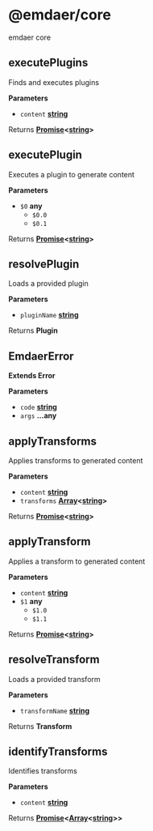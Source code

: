 <!--
  This file was generated by emdaer

  Its template can be found at .emdaer/README.emdaer.md
-->

# @emdaer/core

emdaer core

<!-- Generated by documentation.js. Update this documentation by updating the source code. -->

## executePlugins

Finds and executes plugins

**Parameters**

-   `content` **[string](https://developer.mozilla.org/en-US/docs/Web/JavaScript/Reference/Global_Objects/String)** 

Returns **[Promise](https://developer.mozilla.org/en-US/docs/Web/JavaScript/Reference/Global_Objects/Promise)&lt;[string](https://developer.mozilla.org/en-US/docs/Web/JavaScript/Reference/Global_Objects/String)>** 

## executePlugin

Executes a plugin to generate content

**Parameters**

-   `$0` **any** 
    -   `$0.0`  
    -   `$0.1`  

Returns **[Promise](https://developer.mozilla.org/en-US/docs/Web/JavaScript/Reference/Global_Objects/Promise)&lt;[string](https://developer.mozilla.org/en-US/docs/Web/JavaScript/Reference/Global_Objects/String)>** 

## resolvePlugin

Loads a provided plugin

**Parameters**

-   `pluginName` **[string](https://developer.mozilla.org/en-US/docs/Web/JavaScript/Reference/Global_Objects/String)** 

Returns **Plugin** 

## EmdaerError

**Extends Error**

**Parameters**

-   `code` **[string](https://developer.mozilla.org/en-US/docs/Web/JavaScript/Reference/Global_Objects/String)**
-   `args` **...any**

## applyTransforms

Applies transforms to generated content

**Parameters**

-   `content` **[string](https://developer.mozilla.org/en-US/docs/Web/JavaScript/Reference/Global_Objects/String)**
-   `transforms` **[Array](https://developer.mozilla.org/en-US/docs/Web/JavaScript/Reference/Global_Objects/Array)&lt;[string](https://developer.mozilla.org/en-US/docs/Web/JavaScript/Reference/Global_Objects/String)>**

Returns **[Promise](https://developer.mozilla.org/en-US/docs/Web/JavaScript/Reference/Global_Objects/Promise)&lt;[string](https://developer.mozilla.org/en-US/docs/Web/JavaScript/Reference/Global_Objects/String)>**

## applyTransform

Applies a transform to generated content

**Parameters**

-   `content` **[string](https://developer.mozilla.org/en-US/docs/Web/JavaScript/Reference/Global_Objects/String)** 
-   `$1` **any** 
    -   `$1.0`  
    -   `$1.1`  

Returns **[Promise](https://developer.mozilla.org/en-US/docs/Web/JavaScript/Reference/Global_Objects/Promise)&lt;[string](https://developer.mozilla.org/en-US/docs/Web/JavaScript/Reference/Global_Objects/String)>** 

## resolveTransform

Loads a provided transform

**Parameters**

-   `transformName` **[string](https://developer.mozilla.org/en-US/docs/Web/JavaScript/Reference/Global_Objects/String)** 

Returns **Transform** 

## identifyTransforms

Identifies transforms

**Parameters**

-   `content` **[string](https://developer.mozilla.org/en-US/docs/Web/JavaScript/Reference/Global_Objects/String)** 

Returns **[Promise](https://developer.mozilla.org/en-US/docs/Web/JavaScript/Reference/Global_Objects/Promise)&lt;[Array](https://developer.mozilla.org/en-US/docs/Web/JavaScript/Reference/Global_Objects/Array)&lt;[string](https://developer.mozilla.org/en-US/docs/Web/JavaScript/Reference/Global_Objects/String)>>** 

